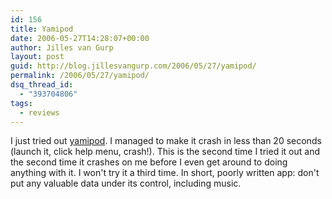 ```yaml
---
id: 156
title: Yamipod
date: 2006-05-27T14:28:07+00:00
author: Jilles van Gurp
layout: post
guid: http://blog.jillesvangurp.com/2006/05/27/yamipod/
permalink: /2006/05/27/yamipod/
dsq_thread_id:
  - "393704806"
tags:
  - reviews
---
```

I just tried out [yamipod](http://www.yamipod.com). I managed to make it crash in less than 20 seconds (launch it, click help menu, crash!). This is the second time I tried it out and the second time it crashes on me before I even get around to doing anything with it. I won't try it a third time.
In short, poorly written app: don't put any valuable data under its control, including music.